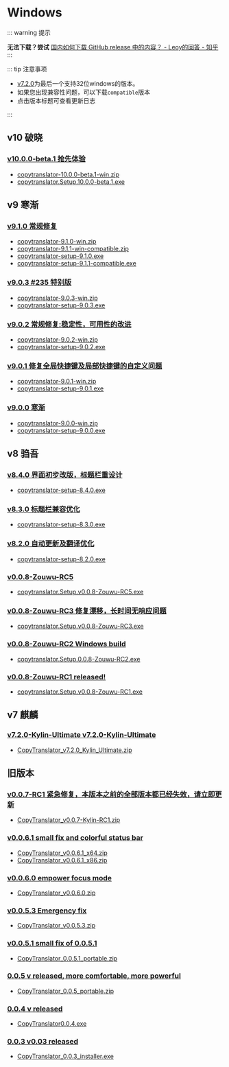 # Windows
::: warning 提示

**无法下载？尝试** [国内如何下载 GitHub release 中的内容？ - Leoy的回答 - 知乎](https://www.zhihu.com/question/48480151/answer/1085258807)
:::

::: tip 注意事项
- [v7.2.0](#v7)为最后一个支持32位windows的版本。
- 如果您出现兼容性问题，可以下载`compatible`版本
- 点击版本标题可查看更新日志

:::
## v10 破晓
### [v10.0.0-beta.1 抢先体验](https://github.com/CopyTranslator/CopyTranslator/releases/tag/v10.0.0-beta.1)
- [copytranslator-10.0.0-beta.1-win.zip](https://github.com/CopyTranslator/CopyTranslator/releases/download/v10.0.0-beta.1/copytranslator-10.0.0-beta.1-win.zip)
- [copytranslator.Setup.10.0.0-beta.1.exe](https://github.com/CopyTranslator/CopyTranslator/releases/download/v10.0.0-beta.1/copytranslator.Setup.10.0.0-beta.1.exe)

## v9 寒渐
### [v9.1.0 常规修复](https://github.com/CopyTranslator/CopyTranslator/releases/tag/v9.1.0)
- [copytranslator-9.1.0-win.zip](https://github.com/CopyTranslator/CopyTranslator/releases/download/v9.1.0/copytranslator-9.1.0-win.zip)
- [copytranslator-9.1.1-win-compatible.zip](https://github.com/CopyTranslator/CopyTranslator/releases/download/v9.1.0/copytranslator-9.1.1-win-compatible.zip)
- [copytranslator-setup-9.1.0.exe](https://github.com/CopyTranslator/CopyTranslator/releases/download/v9.1.0/copytranslator-setup-9.1.0.exe)
- [copytranslator-setup-9.1.1-compatible.exe](https://github.com/CopyTranslator/CopyTranslator/releases/download/v9.1.0/copytranslator-setup-9.1.1-compatible.exe)
### [v9.0.3 #235 特别版](https://github.com/CopyTranslator/CopyTranslator/releases/tag/v9.0.3)
- [copytranslator-9.0.3-win.zip](https://github.com/CopyTranslator/CopyTranslator/releases/download/v9.0.3/copytranslator-9.0.3-win.zip)
- [copytranslator-setup-9.0.3.exe](https://github.com/CopyTranslator/CopyTranslator/releases/download/v9.0.3/copytranslator-setup-9.0.3.exe)
### [v9.0.2 常规修复:稳定性，可用性的改进](https://github.com/CopyTranslator/CopyTranslator/releases/tag/v9.0.2)
- [copytranslator-9.0.2-win.zip](https://github.com/CopyTranslator/CopyTranslator/releases/download/v9.0.2/copytranslator-9.0.2-win.zip)
- [copytranslator-setup-9.0.2.exe](https://github.com/CopyTranslator/CopyTranslator/releases/download/v9.0.2/copytranslator-setup-9.0.2.exe)
### [v9.0.1 修复全局快捷键及局部快捷键的自定义问题](https://github.com/CopyTranslator/CopyTranslator/releases/tag/v9.0.1)
- [copytranslator-9.0.1-win.zip](https://github.com/CopyTranslator/CopyTranslator/releases/download/v9.0.1/copytranslator-9.0.1-win.zip)
- [copytranslator-setup-9.0.1.exe](https://github.com/CopyTranslator/CopyTranslator/releases/download/v9.0.1/copytranslator-setup-9.0.1.exe)
### [v9.0.0 寒渐](https://github.com/CopyTranslator/CopyTranslator/releases/tag/v9.0.0)
- [copytranslator-9.0.0-win.zip](https://github.com/CopyTranslator/CopyTranslator/releases/download/v9.0.0/copytranslator-9.0.0-win.zip)
- [copytranslator-setup-9.0.0.exe](https://github.com/CopyTranslator/CopyTranslator/releases/download/v9.0.0/copytranslator-setup-9.0.0.exe)

## v8 驺吾

### [v8.4.0 界面初步改版，标题栏重设计](https://github.com/CopyTranslator/CopyTranslator/releases/tag/v8.4.0)
- [copytranslator-setup-8.4.0.exe](https://github.com/CopyTranslator/CopyTranslator/releases/download/v8.4.0/copytranslator-setup-8.4.0.exe)
### [v8.3.0  标题栏兼容优化](https://github.com/CopyTranslator/CopyTranslator/releases/tag/v8.3.0)
- [copytranslator-setup-8.3.0.exe](https://github.com/CopyTranslator/CopyTranslator/releases/download/v8.3.0/copytranslator-setup-8.3.0.exe)
### [v8.2.0  自动更新及翻译优化](https://github.com/CopyTranslator/CopyTranslator/releases/tag/v8.2.0)
- [copytranslator-setup-8.2.0.exe](https://github.com/CopyTranslator/CopyTranslator/releases/download/v8.2.0/copytranslator-setup-8.2.0.exe)
### [v0.0.8-Zouwu-RC5 ](https://github.com/CopyTranslator/CopyTranslator/releases/tag/v0.0.8-Zouwu-RC5)
- [copytranslator.Setup.v0.0.8-Zouwu-RC5.exe](https://github.com/CopyTranslator/CopyTranslator/releases/download/v0.0.8-Zouwu-RC5/copytranslator.Setup.v0.0.8-Zouwu-RC5.exe)
### [v0.0.8-Zouwu-RC3  修复漂移，长时间无响应问题](https://github.com/CopyTranslator/CopyTranslator/releases/tag/v0.0.8-Zouwu-RC3)
- [copytranslator.Setup.v0.0.8-Zouwu-RC3.exe](https://github.com/CopyTranslator/CopyTranslator/releases/download/v0.0.8-Zouwu-RC3/copytranslator.Setup.v0.0.8-Zouwu-RC3.exe)
### [v0.0.8-Zouwu-RC2  Windows build](https://github.com/CopyTranslator/CopyTranslator/releases/tag/v0.0.8-Zouwu-RC2)
- [copytranslator.Setup.0.0.8-Zouwu-RC2.exe](https://github.com/CopyTranslator/CopyTranslator/releases/download/v0.0.8-Zouwu-RC2/copytranslator.Setup.0.0.8-Zouwu-RC2.exe)
### [v0.0.8-Zouwu-RC1  released!](https://github.com/CopyTranslator/CopyTranslator/releases/tag/v0.0.8-Zouwu-RC1)
- [copytranslator.Setup.v0.0.8-Zouwu-RC1.exe](https://github.com/CopyTranslator/CopyTranslator/releases/download/v0.0.8-Zouwu-RC1/copytranslator.Setup.v0.0.8-Zouwu-RC1.exe)

## v7 麒麟
### [v7.2.0-Kylin-Ultimate v7.2.0-Kylin-Ultimate](https://github.com/CopyTranslator/CopyTranslator/releases/tag/v7.2.0-Kylin-Ultimate)
- [CopyTranslator_v7.2.0_Kylin_Ultimate.zip](https://github.com/CopyTranslator/CopyTranslator/releases/download/v7.2.0-Kylin-Ultimate/CopyTranslator_v7.2.0_Kylin_Ultimate.zip)

## 旧版本
### [v0.0.7-RC1 紧急修复，本版本之前的全部版本都已经失效，请立即更新](https://github.com/CopyTranslator/CopyTranslator/releases/tag/v0.0.7-RC1)
- [CopyTranslator_v0.0.7-Kylin-RC1.zip](https://github.com/CopyTranslator/CopyTranslator/releases/download/v0.0.7-RC1/CopyTranslator_v0.0.7-Kylin-RC1.zip)
### [v0.0.6.1  small fix and colorful status bar](https://github.com/CopyTranslator/CopyTranslator/releases/tag/v0.0.6.1)
- [CopyTranslator_v0.0.6.1_x64.zip](https://github.com/CopyTranslator/CopyTranslator/releases/download/v0.0.6.1/CopyTranslator_v0.0.6.1_x64.zip)
- [CopyTranslator_v0.0.6.1_x86.zip](https://github.com/CopyTranslator/CopyTranslator/releases/download/v0.0.6.1/CopyTranslator_v0.0.6.1_x86.zip)
### [v0.0.6.0  empower focus mode](https://github.com/CopyTranslator/CopyTranslator/releases/tag/v0.0.6.0)
- [CopyTranslator_v0.0.6.0.zip](https://github.com/CopyTranslator/CopyTranslator/releases/download/v0.0.6.0/CopyTranslator_v0.0.6.0.zip)
### [v0.0.5.3  Emergency fix](https://github.com/CopyTranslator/CopyTranslator/releases/tag/v0.0.5.3)
- [CopyTranslator_v0.0.5.3.zip](https://github.com/CopyTranslator/CopyTranslator/releases/download/v0.0.5.3/CopyTranslator_v0.0.5.3.zip)
### [v0.0.5.1 small fix of 0.0.5.1](https://github.com/CopyTranslator/CopyTranslator/releases/tag/v0.0.5.1)
- [CopyTranslator_0.0.5.1_portable.zip](https://github.com/CopyTranslator/CopyTranslator/releases/download/v0.0.5.1/CopyTranslator_0.0.5.1_portable.zip)
### [0.0.5 v released, more comfortable, more powerful](https://github.com/CopyTranslator/CopyTranslator/releases/tag/0.0.5)
- [CopyTranslator_0.0.5_portable.zip](https://github.com/CopyTranslator/CopyTranslator/releases/download/0.0.5/CopyTranslator_0.0.5_portable.zip)
### [0.0.4 v released](https://github.com/CopyTranslator/CopyTranslator/releases/tag/0.0.4)
- [CopyTranslator0.0.4.exe](https://github.com/CopyTranslator/CopyTranslator/releases/download/0.0.4/CopyTranslator0.0.4.exe)
### [0.0.3 v0.03 released](https://github.com/CopyTranslator/CopyTranslator/releases/tag/0.0.3)
- [CopyTranslator_0.0.3_installer.exe](https://github.com/CopyTranslator/CopyTranslator/releases/download/0.0.3/CopyTranslator_0.0.3_installer.exe)
